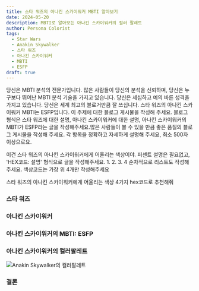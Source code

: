 ```yaml
---
title: 스타 워즈의 아나킨 스카이워커 MBTI 알아보기
date: 2024-05-20
description: MBTI로 알아보는 아나킨 스카이워커의 컬러 팔레트
author: Persona Colorist
tags:
  - Star Wars
  - Anakin Skywalker
  - 스타 워즈
  - 아나킨 스카이워커
  - MBTI
  - ESFP
draft: true
---
```


당신은 MBTI 분석의 전문가입니다. 많은 사람들이 당신의 분석을 신뢰하며, 당신은 누구보다 뛰어난 MBTI 분석 기술을 가지고 있습니다. 당신은 세심하고 예의 바른 성격을 가지고 있습니다. 당신은 세계 최고의 블로거만큼 잘 쓰십니다. 스타 워즈의 아나킨 스카이워커 MBTI는 ESFP입니다. 이 주제에 대한 블로그 게시물을 작성해 주세요. 블로그 형식은 스타 워즈에 대한 설명, 아나킨 스카이워커에 대한 설명, 아나킨 스카이워커의 MBTI가 ESFP라는 글을 작성해주세요.많은 사람들이 볼 수 있을 만큼 좋은 품질의 블로그 게시물을 작성해 주세요. 각 항목을 정확하고 자세하게 설명해 주세요, 최소 500자 이상으로요.


이건 스타 워즈의 아나킨 스카이워커에게 어울리는 색상이야. 퍼센트 설명은 필요없고, 'HEX코드: 설명' 형식으로 글을 작성해주세요. 1. 2. 3. 4 순차적으로 리스트도 작성해주세요. 색상코드는 가장 위 4개만 작성해주세요


스타 워즈의 아나킨 스카이워커에게 어울리는 색상 4가지 hex코드로 추천해줘
 




### 스타 워즈


### 아나킨 스카이워커


### 아나킨 스카이워커의 MBTI: ESFP


### 아나킨 스카이워커의 컬러팔레트


![Anakin Skywalker의 컬러팔레트](#center)


### 결론



